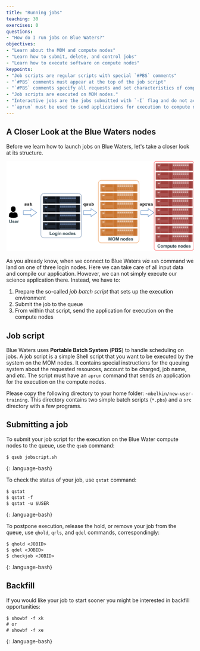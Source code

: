 ```yaml
---
title: "Running jobs"
teaching: 30
exercises: 0
questions:
- "How do I run jobs on Blue Waters?"
objectives:
- "Learn about the MOM and compute nodes"
- "Learn how to submit, delete, and control jobs"
- "Learn how to execute software on compute nodes"
keypoints:
- "Job scripts are regular scripts with special `#PBS` comments"
- "`#PBS` comments must appear at the top of the job script"
- "`#PBS` comments specify all requests and set characteristics of compute jobs"
- "Job scripts are executed on MOM nodes."
- "Interactive jobs are the jobs submitted with `-I` flag and do not accept job script as input"
- "`aprun` must be used to send applications for execution to compute nodes."
---
```


## A Closer Look at the Blue Waters nodes

Before we learn how to launch jobs on Blue Waters,
let's take a closer look at its structure.

![Blue Waters nodes](../fig/BW-nodes.png)

As you already know, when we connect to Blue Waters _via_ `ssh` command we land on one
of three login nodes. Here we can take care of all input data and compile our application.
However, we can not simply execute our science  application there. Instead, we have to:

1. Prepare the so-called _job batch script_ that sets up the execution environment
2. Submit the job to the queue
3. From within that script, send the application for execution on the compute nodes

## Job script

Blue Waters uses **Portable Batch System** (**PBS**) to handle scheduling on jobs.  A job script is
a simple Shell script that you want to be executed by the system on the MOM nodes.  It contains
special instructions for the queuing system about the requested resources, account to be charged,
job name, and _etc._ The script must have an `aprun` command that sends an application for the
execution on the compute nodes.

Please copy the following directory to your home folder: `~mbelkin/new-user-training`.
This directory contains two simple batch scripts (`*.pbs`) and a `src` directory with
a few programs.


## Submitting a job

To submit your job script for the execution on the Blue Water compute nodes
to the queue, use the `qsub` command:
~~~
$ qsub jobscript.sh
~~~
{: .language-bash}

To check the status of your job, use `qstat` command:
~~~
$ qstat
$ qstat -f
$ qstat -u $USER
~~~
{: .language-bash}

To postpone execution, release the hold, or remove your job from the queue, use `qhold`, `qrls`, and
`qdel` commands, correspondingly:
~~~
$ qhold <JOBID>
$ qdel <JOBID>
$ checkjob <JOBID>
~~~
{: .language-bash}


## Backfill

If you would like your job to start sooner you might be interested in backfill opportunities:

~~~
$ showbf -f xk
# or
# showbf -f xe
~~~
{: .language-bash}

